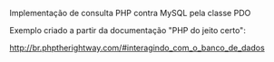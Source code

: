 Implementação de consulta PHP contra MySQL pela classe PDO

Exemplo criado a partir da documentação "PHP do jeito certo":

http://br.phptherightway.com/#interagindo_com_o_banco_de_dados
